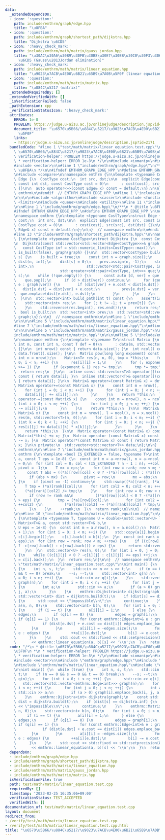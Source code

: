 ```yaml
---
data:
  _extendedDependsOn:
  - icon: ':question:'
    path: include/emthrm/graph/edge.hpp
    title: "\u8FBA"
  - icon: ':question:'
    path: include/emthrm/graph/shortest_path/dijkstra.hpp
    title: "Dijkstra \u6CD5"
  - icon: ':heavy_check_mark:'
    path: include/emthrm/math/matrix/gauss_jordan.hpp
    title: "\u30AC\u30A6\u30B9\u30FB\u30B8\u30E7\u30EB\u30C0\u30F3\u306E\u6D88\u53BB\
      \u6CD5 (Gauss\u2013Jordan elimination)"
  - icon: ':heavy_check_mark:'
    path: include/emthrm/math/matrix/linear_equation.hpp
    title: "\u9023\u7ACB\u4E00\u6B21\u65B9\u7A0B\u5F0F (linear equation)"
  - icon: ':question:'
    path: include/emthrm/math/matrix/matrix.hpp
    title: "\u884C\u5217 (matrix)"
  _extendedRequiredBy: []
  _extendedVerifiedWith: []
  _isVerificationFailed: false
  _pathExtension: cpp
  _verificationStatusIcon: ':heavy_check_mark:'
  attributes:
    ERROR: 1e-8
    PROBLEM: https://judge.u-aizu.ac.jp/onlinejudge/description.jsp?id=2171
    document_title: "\u6570\u5B66/\u884C\u5217/\u9023\u7ACB\u4E00\u6B21\u65B9\u7A0B\
      \u5F0F"
    links:
    - https://judge.u-aizu.ac.jp/onlinejudge/description.jsp?id=2171
  bundledCode: "#line 1 \"test/math/matrix/linear_equation.test.cpp\"\n/*\n * @title\
    \ \u6570\u5B66/\u884C\u5217/\u9023\u7ACB\u4E00\u6B21\u65B9\u7A0B\u5F0F\n *\n *\
    \ verification-helper: PROBLEM https://judge.u-aizu.ac.jp/onlinejudge/description.jsp?id=2171\n\
    \ * verification-helper: ERROR 1e-8\n */\n\n#include <iomanip>\n#include <iostream>\n\
    #include <vector>\n\n#line 1 \"include/emthrm/graph/edge.hpp\"\n/**\n * @title\
    \ \u8FBA\n */\n\n#ifndef EMTHRM_GRAPH_EDGE_HPP_\n#define EMTHRM_GRAPH_EDGE_HPP_\n\
    \n#include <compare>\n\nnamespace emthrm {\n\ntemplate <typename CostType>\nstruct\
    \ Edge {\n  CostType cost;\n  int src, dst;\n\n  explicit Edge(const int src,\
    \ const int dst, const CostType cost = 0)\n      : cost(cost), src(src), dst(dst)\
    \ {}\n\n  auto operator<=>(const Edge& x) const = default;\n};\n\n}  // namespace\
    \ emthrm\n\n#endif  // EMTHRM_GRAPH_EDGE_HPP_\n#line 1 \"include/emthrm/graph/shortest_path/dijkstra.hpp\"\
    \n\n\n\n#include <algorithm>\n#include <cassert>\n#include <functional>\n#include\
    \ <limits>\n#include <queue>\n#include <utility>\n#line 11 \"include/emthrm/graph/shortest_path/dijkstra.hpp\"\
    \n\n#line 1 \"include/emthrm/graph/edge.hpp\"\n/**\n * @title \u8FBA\n */\n\n\
    #ifndef EMTHRM_GRAPH_EDGE_HPP_\n#define EMTHRM_GRAPH_EDGE_HPP_\n\n#include <compare>\n\
    \nnamespace emthrm {\n\ntemplate <typename CostType>\nstruct Edge {\n  CostType\
    \ cost;\n  int src, dst;\n\n  explicit Edge(const int src, const int dst, const\
    \ CostType cost = 0)\n      : cost(cost), src(src), dst(dst) {}\n\n  auto operator<=>(const\
    \ Edge& x) const = default;\n};\n\n}  // namespace emthrm\n\n#endif  // EMTHRM_GRAPH_EDGE_HPP_\n\
    #line 13 \"include/emthrm/graph/shortest_path/dijkstra.hpp\"\n\nnamespace emthrm\
    \ {\n\ntemplate <typename CostType>\nstruct Dijkstra {\n  const CostType inf;\n\
    \n  Dijkstra(const std::vector<std::vector<Edge<CostType>>>& graph,\n        \
    \   const CostType inf = std::numeric_limits<CostType>::max())\n      : inf(inf),\
    \ is_built(false), graph(graph) {}\n\n  std::vector<CostType> build(const int\
    \ s) {\n    is_built = true;\n    const int n = graph.size();\n    std::vector<CostType>\
    \ dist(n, inf);\n    dist[s] = 0;\n    prev.assign(n, -1);\n    std::priority_queue<std::pair<CostType,\
    \ int>,\n                        std::vector<std::pair<CostType, int>>,\n    \
    \                    std::greater<std::pair<CostType, int>>> que;\n    que.emplace(0,\
    \ s);\n    while (!que.empty()) {\n      const auto [d, ver] = que.top();\n  \
    \    que.pop();\n      if (d > dist[ver]) continue;\n      for (const Edge<CostType>&\
    \ e : graph[ver]) {\n        if (dist[ver] + e.cost < dist[e.dst]) {\n       \
    \   dist[e.dst] = dist[ver] + e.cost;\n          prev[e.dst] = ver;\n        \
    \  que.emplace(dist[e.dst], e.dst);\n        }\n      }\n    }\n    return dist;\n\
    \  }\n\n  std::vector<int> build_path(int t) const {\n    assert(is_built);\n\
    \    std::vector<int> res;\n    for (; t != -1; t = prev[t]) {\n      res.emplace_back(t);\n\
    \    }\n    std::reverse(res.begin(), res.end());\n    return res;\n  }\n\n private:\n\
    \  bool is_built;\n  std::vector<int> prev;\n  std::vector<std::vector<Edge<CostType>>>\
    \ graph;\n};\n\n}  // namespace emthrm\n\n\n#line 1 \"include/emthrm/math/matrix/linear_equation.hpp\"\
    \n\n\n\n#line 5 \"include/emthrm/math/matrix/linear_equation.hpp\"\n#include <cmath>\n\
    #line 7 \"include/emthrm/math/matrix/linear_equation.hpp\"\n\n#line 1 \"include/emthrm/math/matrix/gauss_jordan.hpp\"\
    \n\n\n\n#line 5 \"include/emthrm/math/matrix/gauss_jordan.hpp\"\n\n#line 1 \"\
    include/emthrm/math/matrix/matrix.hpp\"\n\n\n\n#line 5 \"include/emthrm/math/matrix/matrix.hpp\"\
    \n\nnamespace emthrm {\n\ntemplate <typename T>\nstruct Matrix {\n  explicit Matrix(const\
    \ int m, const int n, const T def = 0)\n      : data(m, std::vector<T>(n, def))\
    \ {}\n\n  int nrow() const { return data.size(); }\n  int ncol() const { return\
    \ data.front().size(); }\n\n  Matrix pow(long long exponent) const {\n    const\
    \ int n = nrow();\n    Matrix<T> res(n, n, 0), tmp = *this;\n    for (int i =\
    \ 0; i < n; ++i) {\n      res[i][i] = 1;\n    }\n    for (; exponent > 0; exponent\
    \ >>= 1) {\n      if (exponent & 1) res *= tmp;\n      tmp *= tmp;\n    }\n  \
    \  return res;\n  }\n\n  inline const std::vector<T>& operator[](const int i)\
    \ const { return data[i]; }\n  inline std::vector<T>& operator[](const int i)\
    \ { return data[i]; }\n\n  Matrix& operator=(const Matrix& x) = default;\n\n \
    \ Matrix& operator+=(const Matrix& x) {\n    const int m = nrow(), n = ncol();\n\
    \    for (int i = 0; i < m; ++i) {\n      for (int j = 0; j < n; ++j) {\n    \
    \    data[i][j] += x[i][j];\n      }\n    }\n    return *this;\n  }\n\n  Matrix&\
    \ operator-=(const Matrix& x) {\n    const int m = nrow(), n = ncol();\n    for\
    \ (int i = 0; i < m; ++i) {\n      for (int j = 0; j < n; ++j) {\n        data[i][j]\
    \ -= x[i][j];\n      }\n    }\n    return *this;\n  }\n\n  Matrix& operator*=(const\
    \ Matrix& x) {\n    const int m = nrow(), l = ncol(), n = x.ncol();\n    std::vector<std::vector<T>>\
    \ res(m, std::vector<T>(n, 0));\n    for (int i = 0; i < m; ++i) {\n      for\
    \ (int k = 0; k < l; ++k) {\n        for (int j = 0; j < n; ++j) {\n         \
    \ res[i][j] += data[i][k] * x[k][j];\n        }\n      }\n    }\n    data.swap(res);\n\
    \    return *this;\n  }\n\n  Matrix operator+(const Matrix& x) const { return\
    \ Matrix(*this) += x; }\n  Matrix operator-(const Matrix& x) const { return Matrix(*this)\
    \ -= x; }\n  Matrix operator*(const Matrix& x) const { return Matrix(*this) *=\
    \ x; }\n\n private:\n  std::vector<std::vector<T>> data;\n};\n\n}  // namespace\
    \ emthrm\n\n\n#line 7 \"include/emthrm/math/matrix/gauss_jordan.hpp\"\n\nnamespace\
    \ emthrm {\n\ntemplate <bool IS_EXTENDED = false, typename T>\nint gauss_jordan(Matrix<T>*\
    \ a, const T eps = 1e-8) {\n  const int m = a->nrow(), n = a->ncol();\n  int rank\
    \ = 0;\n  for (int col = 0; col < (IS_EXTENDED ? n - 1 : n); ++col) {\n    int\
    \ pivot = -1;\n    T mx = eps;\n    for (int row = rank; row < m; ++row) {\n \
    \     const T abs = ((*a)[row][col] < 0 ? -(*a)[row][col] : (*a)[row][col]);\n\
    \      if (abs > mx) {\n        pivot = row;\n        mx = abs;\n      }\n   \
    \ }\n    if (pivot == -1) continue;\n    std::swap((*a)[rank], (*a)[pivot]);\n\
    \    T tmp = (*a)[rank][col];\n    for (int col2 = 0; col2 < n; ++col2) {\n  \
    \    (*a)[rank][col2] /= tmp;\n    }\n    for (int row = 0; row < m; ++row) {\n\
    \      if (row != rank &&\n          ((*a)[row][col] < 0 ? -(*a)[row][col] : (*a)[row][col])\
    \ > eps) {\n        tmp = (*a)[row][col];\n        for (int col2 = 0; col2 < n;\
    \ ++col2) {\n          (*a)[row][col2] -= (*a)[rank][col2] * tmp;\n        }\n\
    \      }\n    }\n    ++rank;\n  }\n  return rank;\n}\n\n}  // namespace emthrm\n\
    \n\n#line 10 \"include/emthrm/math/matrix/linear_equation.hpp\"\n\nnamespace emthrm\
    \ {\n\ntemplate <typename T, typename U = double>\nstd::vector<U> linear_equation(const\
    \ Matrix<T>& a, const std::vector<T>& b,\n                               const\
    \ U eps = 1e-8) {\n  const int m = a.nrow(), n = a.ncol();\n  Matrix<U> c(m, n\
    \ + 1);\n  for (int i = 0; i < m; ++i) {\n    std::copy(a[i].begin(), a[i].end(),\
    \ c[i].begin());\n    c[i].back() = b[i];\n  }\n  const int rank = gauss_jordan<true>(&c,\
    \ eps);\n  for (int row = rank; row < m; ++row) {\n    if ((c[row].back() < 0\
    \ ? -c[row].back() : c[row].back()) > eps) {\n      return std::vector<U>{};\n\
    \    }\n  }\n  std::vector<U> res(n, 0);\n  for (int i = 0, j = 0; i < rank; ++i)\
    \ {\n    while ((c[i][j] < 0 ? -c[i][j] : c[i][j]) <= eps) ++j;\n    res[j++]\
    \ = c[i].back();\n  }\n  return res;\n}\n\n}  // namespace emthrm\n\n\n#line 16\
    \ \"test/math/matrix/linear_equation.test.cpp\"\n\nint main() {\n  while (true)\
    \ {\n    int n, s, t;\n    std::cin >> n >> s >> t;\n    if (n == 0 && s == 0\
    \ && t == 0) break;\n    --s; --t;\n    std::vector<int> q(n);\n    for (int i\
    \ = 0; i < n; ++i) {\n      std::cin >> q[i];\n    }\n    std::vector<std::vector<emthrm::Edge<int>>>\
    \ graph(n);\n    for (int i = 0; i < n; ++i) {\n      for (int j = 0; j < n; ++j)\
    \ {\n        int a;\n        std::cin >> a;\n        if (a > 0) graph[i].emplace_back(i,\
    \ j, a);\n      }\n    }\n    emthrm::Dijkstra<int> dijkstra(graph);\n    const\
    \ std::vector<int> dist = dijkstra.build(t);\n    if (dist[s] == dijkstra.inf)\
    \ {\n      std::cout << \"impossible\\n\";\n      continue;\n    }\n    emthrm::Matrix<int>\
    \ a(n, n, 0);\n    std::vector<int> b(n, 0);\n    for (int i = 0; i < n; ++i)\
    \ {\n      if (i == t) {\n        a[i][i] = 1;\n      } else {\n        std::vector<emthrm::Edge<int>>\
    \ edges;\n        if (q[i] == 0) {\n          edges = graph[i];\n        } else\
    \ if (q[i] == 1) {\n          for (const emthrm::Edge<int>& e : graph[i]) {\n\
    \            if (dist[e.dst] + e.cost == dist[i]) edges.emplace_back(e);\n   \
    \       }\n        }\n        a[i][i] = -edges.size();\n        for (const emthrm::Edge<int>&\
    \ e : edges) {\n          ++a[i][e.dst];\n          b[i] -= e.cost;\n        }\n\
    \      }\n    }\n    std::cout << std::fixed << std::setprecision(8)\n       \
    \       << emthrm::linear_equation(a, b)[s] << '\\n';\n  }\n  return 0;\n}\n"
  code: "/*\n * @title \u6570\u5B66/\u884C\u5217/\u9023\u7ACB\u4E00\u6B21\u65B9\u7A0B\
    \u5F0F\n *\n * verification-helper: PROBLEM https://judge.u-aizu.ac.jp/onlinejudge/description.jsp?id=2171\n\
    \ * verification-helper: ERROR 1e-8\n */\n\n#include <iomanip>\n#include <iostream>\n\
    #include <vector>\n\n#include \"emthrm/graph/edge.hpp\"\n#include \"emthrm/graph/shortest_path/dijkstra.hpp\"\
    \n#include \"emthrm/math/matrix/linear_equation.hpp\"\n#include \"emthrm/math/matrix/matrix.hpp\"\
    \n\nint main() {\n  while (true) {\n    int n, s, t;\n    std::cin >> n >> s >>\
    \ t;\n    if (n == 0 && s == 0 && t == 0) break;\n    --s; --t;\n    std::vector<int>\
    \ q(n);\n    for (int i = 0; i < n; ++i) {\n      std::cin >> q[i];\n    }\n \
    \   std::vector<std::vector<emthrm::Edge<int>>> graph(n);\n    for (int i = 0;\
    \ i < n; ++i) {\n      for (int j = 0; j < n; ++j) {\n        int a;\n       \
    \ std::cin >> a;\n        if (a > 0) graph[i].emplace_back(i, j, a);\n      }\n\
    \    }\n    emthrm::Dijkstra<int> dijkstra(graph);\n    const std::vector<int>\
    \ dist = dijkstra.build(t);\n    if (dist[s] == dijkstra.inf) {\n      std::cout\
    \ << \"impossible\\n\";\n      continue;\n    }\n    emthrm::Matrix<int> a(n,\
    \ n, 0);\n    std::vector<int> b(n, 0);\n    for (int i = 0; i < n; ++i) {\n \
    \     if (i == t) {\n        a[i][i] = 1;\n      } else {\n        std::vector<emthrm::Edge<int>>\
    \ edges;\n        if (q[i] == 0) {\n          edges = graph[i];\n        } else\
    \ if (q[i] == 1) {\n          for (const emthrm::Edge<int>& e : graph[i]) {\n\
    \            if (dist[e.dst] + e.cost == dist[i]) edges.emplace_back(e);\n   \
    \       }\n        }\n        a[i][i] = -edges.size();\n        for (const emthrm::Edge<int>&\
    \ e : edges) {\n          ++a[i][e.dst];\n          b[i] -= e.cost;\n        }\n\
    \      }\n    }\n    std::cout << std::fixed << std::setprecision(8)\n       \
    \       << emthrm::linear_equation(a, b)[s] << '\\n';\n  }\n  return 0;\n}\n"
  dependsOn:
  - include/emthrm/graph/edge.hpp
  - include/emthrm/graph/shortest_path/dijkstra.hpp
  - include/emthrm/math/matrix/linear_equation.hpp
  - include/emthrm/math/matrix/gauss_jordan.hpp
  - include/emthrm/math/matrix/matrix.hpp
  isVerificationFile: true
  path: test/math/matrix/linear_equation.test.cpp
  requiredBy: []
  timestamp: '2023-02-25 16:35:06+09:00'
  verificationStatus: TEST_ACCEPTED
  verifiedWith: []
documentation_of: test/math/matrix/linear_equation.test.cpp
layout: document
redirect_from:
- /verify/test/math/matrix/linear_equation.test.cpp
- /verify/test/math/matrix/linear_equation.test.cpp.html
title: "\u6570\u5B66/\u884C\u5217/\u9023\u7ACB\u4E00\u6B21\u65B9\u7A0B\u5F0F"
---
```

